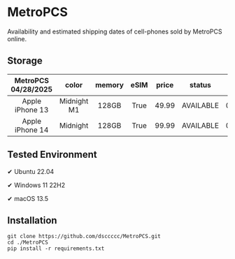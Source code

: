 # MetroPCS
Availability and estimated shipping dates of cell-phones sold by MetroPCS online.
## Storage
|MetroPCS 04/28/2025|color|memory|eSIM|price|status|shipping from|shipping to|
|:--:|:--:|:--:|:--:|:--:|:--:|:--:|:--:|
|Apple iPhone 13|Midnight M1|128GB|True|49.99|AVAILABLE|04/28/2025|05/01/2025|
|Apple iPhone 14|Midnight|128GB|True|99.99|AVAILABLE|04/28/2025|05/01/2025|

## Tested Environment
✔ Ubuntu 22.04

✔ Windows 11 22H2

✔ macOS 13.5
## Installation
```
git clone https://github.com/dsccccc/MetroPCS.git
cd ./MetroPCS
pip install -r requirements.txt
```
